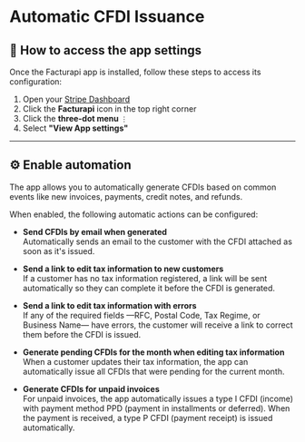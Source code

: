 # Automatic CFDI Issuance

## 🔑 How to access the app settings

Once the Facturapi app is installed, follow these steps to access its configuration:

1. Open your [Stripe Dashboard](https://dashboard.stripe.com/)
2. Click the **Facturapi** icon in the top right corner
3. Click the **three-dot menu** `⋮`
4. Select **"View App settings"**

---

## ⚙️ Enable automation

The app allows you to automatically generate CFDIs based on common events like new invoices, payments, credit notes, and refunds.

When enabled, the following automatic actions can be configured:

- **Send CFDIs by email when generated**  
  Automatically sends an email to the customer with the CFDI attached as soon as it's issued.

- **Send a link to edit tax information to new customers**  
  If a customer has no tax information registered, a link will be sent automatically so they can complete it before the CFDI is generated.

- **Send a link to edit tax information with errors**  
  If any of the required fields —RFC, Postal Code, Tax Regime, or Business Name— have errors, the customer will receive a link to correct them before the CFDI is issued.

- **Generate pending CFDIs for the month when editing tax information**  
  When a customer updates their tax information, the app can automatically issue all CFDIs that were pending for the current month.

- **Generate CFDIs for unpaid invoices**  
  For unpaid invoices, the app automatically issues a type I CFDI (income) with payment method PPD (payment in installments or deferred). When the payment is received, a type P CFDI (payment receipt) is issued automatically.
